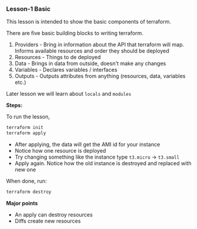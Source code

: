 ### Lesson-1 Basic 

This lesson is intended to show the basic components of terraform. 

There are five basic building blocks to writing terraform. 

1. Providers - Bring in information about the API that terraform will map.  Informs available resources and order they should be deployed
1. Resources - Things to de deployed 
1. Data - Brings in data from outside, doesn't make any changes 
1. Variables - Declares variables / interfaces 
1. Outputs - Outputs attributes from anything (resources, data, variables etc.)

Later lesson we will learn about `locals` and `modules`

**Steps:**

To run the lesson, 
```bash
terraform init
terraform apply
```

- After applying, the data will get the AMI id for your instance 
- Notice how one resource is deployed 
- Try changing something like the instance type `t3.micro` -> `t3.small`
- Apply again. Notice how the old instance is destroyed and replaced with new one

When done, run:
```bash
terraform destroy
```

**Major points**

- An apply can destroy resources 
- Diffs create new resources
